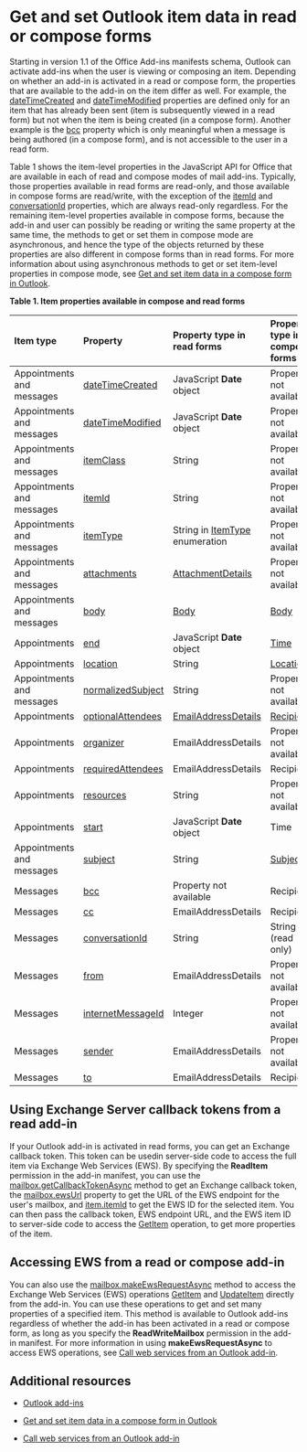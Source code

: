 
# Get and set Outlook item data in read or compose forms

Starting in version 1.1 of the Office Add-ins manifests schema, Outlook can activate add-ins when the user is viewing or composing an item. Depending on whether an add-in is activated in a read or compose form, the properties that are available to the add-in on the item differ as well. For example, the [dateTimeCreated](../../reference/outlook/Office.context.mailbox.item.md) and [dateTimeModified](../../reference/outlook/Office.context.mailbox.item.md) properties are defined only for an item that has already been sent (item is subsequently viewed in a read form) but not when the item is being created (in a compose form). Another example is the [bcc](../../reference/outlook/Office.context.mailbox.item.md) property which is only meaningful when a message is being authored (in a compose form), and is not accessible to the user in a read form.

Table 1 shows the item-level properties in the JavaScript API for Office that are available in each of read and compose modes of mail add-ins. Typically, those properties available in read forms are read-only, and those available in compose forms are read/write, with the exception of the [itemId](../../reference/outlook/Office.context.mailbox.item.md) and [conversationId](../../reference/outlook/Office.context.mailbox.item.md) properties, which are always read-only regardless. For the remaining item-level properties available in compose forms, because the add-in and user can possibly be reading or writing the same property at the same time, the methods to get or set them in compose mode are asynchronous, and hence the type of the objects returned by these properties are also different in compose forms than in read forms. For more information about using asynchronous methods to get or set item-level properties in compose mode, see [Get and set item data in a compose form in Outlook](../outlook/get-and-set-item-data-in-a-compose-form.md).


**Table 1. Item properties available in compose and read forms**


|**Item type**|**Property**|**Property type in read forms**|**Property type in compose forms**|
|:-----|:-----|:-----|:-----|
|Appointments and messages|[dateTimeCreated](../../reference/outlook/Office.context.mailbox.item.md)|JavaScript  **Date** object|Property not available|
|Appointments and messages|[dateTimeModified](../../reference/outlook/Office.context.mailbox.item.md)|JavaScript  **Date** object|Property not available|
|Appointments and messages|[itemClass](../../reference/outlook/Office.context.mailbox.item.md)|String|Property not available|
|Appointments and messages|[itemId](../../reference/outlook/Office.context.mailbox.item.md)|String|Property not available|
|Appointments and messages|[itemType](../../reference/outlook/Office.context.mailbox.item.md)|String in [ItemType](http://dev.outlook.com/reference/add-ins/Office.MailboxEnums.html) enumeration|Property not available|
|Appointments and messages|[attachments](../../reference/outlook/Office.context.mailbox.item.md)|[AttachmentDetails](../../reference/outlook/simple-types.md)|Property not available|
|Appointments and messages|[body](../../reference/outlook/Office.context.mailbox.item.md)|[Body](../../reference/outlook/Body.md)|[Body](../../reference/outlook/Body.md)|
|Appointments|[end](../../reference/outlook/Office.context.mailbox.item.md)|JavaScript  **Date** object|[Time](../../reference/outlook/Time.md)|
|Appointments|[location](../../reference/outlook/Office.context.mailbox.item.md)|String|[Location](../../reference/outlook/Location.md)|
|Appointments and messages|[normalizedSubject](../../reference/outlook/Office.context.mailbox.item.md)|String|Property not available|
|Appointments|[optionalAttendees](../../reference/outlook/Office.context.mailbox.item.md)|[EmailAddressDetails](../../reference/outlook/simple-types.md)|[Recipients](../../reference/outlook/Recipients.md)|
|Appointments|[organizer](../../reference/outlook/Office.context.mailbox.item.md)|EmailAddressDetails|Property not available|
|Appointments|[requiredAttendees](../../reference/outlook/Office.context.mailbox.item.md)|EmailAddressDetails|Recipients|
|Appointments|[resources](../../reference/outlook/Office.context.mailbox.item.md)|String|Property not available|
|Appointments|[start](../../reference/outlook/Office.context.mailbox.item.md)|JavaScript  **Date** object|Time|
|Appointments and messages|[subject](../../reference/outlook/Office.context.mailbox.item.md)|String|[Subject](../../reference/outlook/Subject.md)|
|Messages|[bcc](../../reference/outlook/Office.context.mailbox.item.md)|Property not available|Recipients|
|Messages|[cc](../../reference/outlook/Office.context.mailbox.item.md)|EmailAddressDetails|Recipients|
|Messages|[conversationId](../../reference/outlook/Office.context.mailbox.item.md)|String|String (read only)|
|Messages|[from](../../reference/outlook/Office.context.mailbox.item.md)|EmailAddressDetails|Property not available|
|Messages|[internetMessageId](../../reference/outlook/Office.context.mailbox.item.md)|Integer|Property not available|
|Messages|[sender](../../reference/outlook/Office.context.mailbox.item.md)|EmailAddressDetails|Property not available|
|Messages|[to](../../reference/outlook/Office.context.mailbox.item.md)|EmailAddressDetails|Recipients|

## Using Exchange Server callback tokens from a read add-in


If your Outlook add-in is activated in read forms, you can get an Exchange callback token. This token can be usedin server-side code to access the full item via Exchange Web Services (EWS). By specifying the  **ReadItem** permission in the add-in manifest, you can use the [mailbox.getCallbackTokenAsync](../../reference/outlook/Office.context.mailbox.md) method to get an Exchange callback token, the [mailbox.ewsUrl](../../reference/outlook/Office.context.mailbox.md) property to get the URL of the EWS endpoint for the user's mailbox, and [item.itemId](../../reference/outlook/Office.context.mailbox.item.md) to get the EWS ID for the selected item. You can then pass the callback token, EWS endpoint URL, and the EWS item ID to server-side code to access the [GetItem](http://msdn.microsoft.com/en-us/library/e3590b8b-c2a7-4dad-a014-6360197b68e4%28Office.15%29.aspx) operation, to get more properties of the item.


## Accessing EWS from a read or compose add-in


You can also use the [mailbox.makeEwsRequestAsync](../../reference/outlook/Office.context.mailbox.md) method to access the Exchange Web Services (EWS) operations [GetItem](http://msdn.microsoft.com/en-us/library/e3590b8b-c2a7-4dad-a014-6360197b68e4%28Office.15%29.aspx) and [UpdateItem](http://msdn.microsoft.com/en-us/library/5d027523-e0bc-4da2-b60b-0cb9fc1fdfe4%28Office.15%29.aspx) directly from the add-in. You can use these operations to get and set many properties of a specified item. This method is available to Outlook add-ins regardless of whether the add-in has been activated in a read or compose form, as long as you specify the **ReadWriteMailbox** permission in the add-in manifest. For more information in using **makeEwsRequestAsync** to access EWS operations, see [Call web services from an Outlook add-in](../outlook/web-services.md).


## Additional resources



- [Outlook add-ins](../outlook/outlook-add-ins.md)
    
- [Get and set item data in a compose form in Outlook](../outlook/get-and-set-item-data-in-a-compose-form.md)
    
- [Call web services from an Outlook add-in](../outlook/web-services.md)
    


